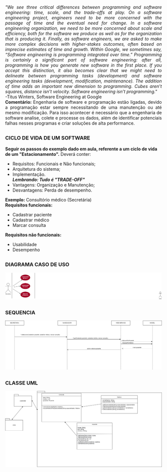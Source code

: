 <i><p align=justify>"We see three critical differences between programming and software engineering: time, scale, and the trade-offs at play. On a software engineering project, engineers need to be more concerned with the passage of time and the eventual need for change. In a software engineering organization, we need to be more concerned about scale and efficiency, both for the software we produce as well as for the organization that is producing it. Finally, as software engineers, we are asked to make more complex decisions with higher-stakes outcomes, often based on imprecise estimates of time and growth. Within Google, we sometimes say, “Software engineering is programming integrated over time.” Programming is certainly a significant part of software engineering: after all, programming is how you generate new software in the first place. If you accept this distinction, it also becomes clear that we might need to delineate between programming tasks (development) and software engineering tasks (development, modification, maintenance). The addition of time adds an important new dimension to programming. Cubes aren’t squares, distance isn’t velocity. Software engineering isn’t programming."</i><br>
-Titus Winters, Software Engineering at Google<br>
<b>Comentário:</b> Engenharia de software e programação estão ligadas, devido a programação estar sempre necessitando de uma manutenção ou até mesmo modificação.
Para isso acontecer é necessário que a engenharia de software analise, colete e processe os dados, além de identificar potenciais falhas nesses programas e criar soluções de alta performance.

##
### CICLO DE VIDA DE UM SOFTWARE

<b> Seguir os passos do exemplo dado em aula, referente a um ciclo de vida de um "Estacionamento".</b>
Deverá conter: 
- Requisitos: Funcionais e Não funcionais;
- Arquitetura do sistema;
- Implementação.<br>
<i><b>Lembrando: Tudo é "TRADE-OFF"</b></i>
- Vantagens: Organização e Manutenção;
- Desvantagens: Perda de desempenho.
</p>
  
  <b>Exemplo:</b> Consultório médico (Secretária) <br>
  <b>Requisitos funcionais:</b><br>
  - Cadastrar paciente
  - Cadastrar médico
  - Marcar consulta

  
  <b>Requisitos não funcionais:</b>
  - Usabilidade
  - Desempenho<br>
 
 ##
  ### DIAGRAMA CASO DE USO
  
  ![Caso de uso](https://github.com/larissasouz/Bertoti/blob/5653919552d4a956dd3f9acf9e45c2e43ec8417a/Engenharia%20de%20Software/imagens/caso%20de%20uso.drawio.png)
  
  ##
  ### SEQUENCIA
   ![Sequencia](https://github.com/larissasouz/Bertoti/blob/5653919552d4a956dd3f9acf9e45c2e43ec8417a/Engenharia%20de%20Software/imagens/Sequencia.png.png)
  
  ##
  ### CLASSE UML
  ![Classe UML](https://github.com/larissasouz/Bertoti/blob/main/Engenharia%20de%20Software/imagens/diagramadeclasse.png?raw=true)
  
  
